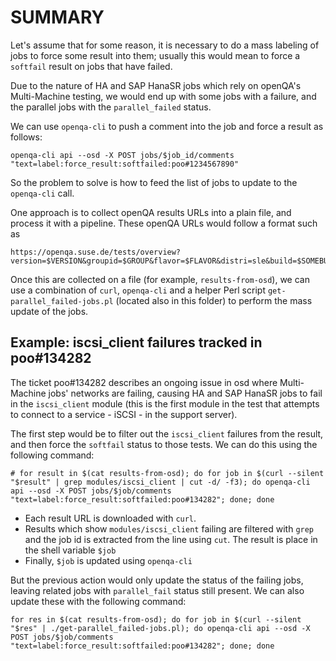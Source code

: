 # SUMMARY

Let's assume that for some reason, it is necessary to do a mass labeling of jobs to force some result into them; usually this would mean to force a `softfail` result on jobs that have failed.

Due to the nature of HA and SAP HanaSR jobs which rely on openQA's Multi-Machine testing, we would end up with some jobs with a failure, and the parallel jobs with the `parallel_failed` status.

We can use `openqa-cli` to push a comment into the job and force a result as follows:

```
openqa-cli api --osd -X POST jobs/$job_id/comments "text=label:force_result:softfailed:poo#1234567890"
```

So the problem to solve is how to feed the list of jobs to update to the `openqa-cli` call.

One approach is to collect openQA results URLs into a plain file, and process it with a pipeline. These openQA URLs would follow a format such as

```
https://openqa.suse.de/tests/overview?version=$VERSION&groupid=$GROUP&flavor=$FLAVOR&distri=sle&build=$SOMEBUILD
```

Once this are collected on a file (for example, `results-from-osd`), we can use a combination of `curl`, `openqa-cli` and a helper Perl script `get-parallel_failed-jobs.pl` (located also in this folder) to perform the mass update of the jobs.

## Example: iscsi_client failures tracked in poo#134282

The ticket poo#134282 describes an ongoing issue in osd where Multi-Machine jobs' networks are failing, causing HA and SAP HanaSR jobs to fail in the `iscsi_client` module (this is the first module in the test that attempts to connect to a service - iSCSI - in the support server).

The first step would be to filter out the `iscsi_client` failures from the result, and then force the `softfail` status to those tests. We can do this using the following command:

```
# for result in $(cat results-from-osd); do for job in $(curl --silent "$result" | grep modules/iscsi_client | cut -d/ -f3); do openqa-cli api --osd -X POST jobs/$job/comments "text=label:force_result:softfailed:poo#134282"; done; done
```

* Each result URL is downloaded with `curl`.
* Results which show `modules/iscsi_client` failing are filtered with `grep` and the job id is extracted from the line using `cut`. The result is place in the shell variable `$job`
* Finally, `$job` is updated using `openqa-cli`

But the previous action would only update the status of the failing jobs, leaving related jobs with `parallel_fail` status still present. We can also update these with the following command:

```
for res in $(cat results-from-osd); do for job in $(curl --silent "$res" | ./get-parallel_failed-jobs.pl); do openqa-cli api --osd -X POST jobs/$job/comments "text=label:force_result:softfailed:poo#134282"; done; done
```

